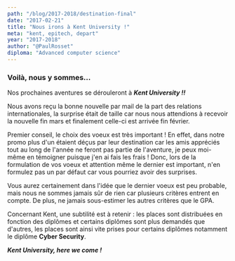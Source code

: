 ```yaml
---
path: "/blog/2017-2018/destination-final"
date: "2017-02-21"
title: "Nous irons à Kent University !"
meta: "kent, epitech, depart"
year: "2017-2018"
author: "@PaulRosset"
diploma: "Advanced computer science"
---
```


### Voilà, nous y sommes...

Nos prochaines aventures se dérouleront à **_Kent University !!_**

Nous avons reçu la bonne nouvelle par mail de la part des relations internationales, la surprise était de taille car nous nous attendions à recevoir la nouvelle fin mars et finalement celle-ci est arrivée fin février.

Premier conseil, le choix des voeux est très important ! En effet, dans notre promo plus d'un étaient déçus par leur destination car les amis appréciés tout au long de l'année ne feront pas partie de l'aventure, je peux moi-même en témoigner puisque j'en ai fais les frais ! Donc, lors de la formulation de vos voeux et attention même le dernier est important, n'en formulez pas un par défaut car vous pourriez avoir des surprises.

Vous aurez certainement dans l'idée que le dernier voeux est peu probable, mais nous ne sommes jamais sûr de rien car plusieurs critères entrent en compte. De plus, ne jamais sous-estimer les autres critères que le GPA.

Concernant Kent, une subtilité est à retenir : les places sont distribuées en fonction des diplômes et certains diplômes sont plus demandés que d'autres, les places sont ainsi vite prises pour certains diplômes notamment le diplôme **Cyber Security**.

**_Kent University, here we come !_**

